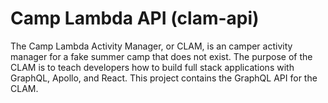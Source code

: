 Camp Lambda API (clam-api)
==================
The Camp Lambda Activity Manager, or CLAM, is an camper activity manager for a fake summer camp that does not exist. The purpose of the CLAM is to teach developers how to build full stack applications with GraphQL, Apollo, and React. This project contains the GraphQL API for the CLAM.